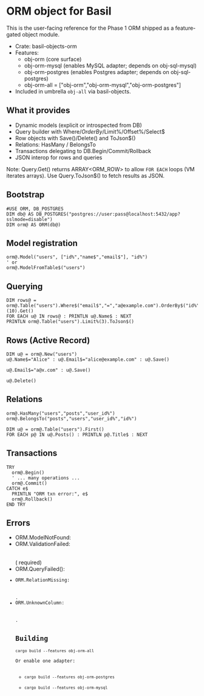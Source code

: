 # ORM object for Basil

This is the user-facing reference for the Phase 1 ORM shipped as a feature-gated object module.

- Crate: basil-objects-orm
- Features:
  - obj-orm (core surface)
  - obj-orm-mysql (enables MySQL adapter; depends on obj-sql-mysql)
  - obj-orm-postgres (enables Postgres adapter; depends on obj-sql-postgres)
  - obj-orm-all = ["obj-orm","obj-orm-mysql","obj-orm-postgres"]
- Included in umbrella `obj-all` via basil-objects.

## What it provides
- Dynamic models (explicit or introspected from DB)
- Query builder with Where$/OrderBy$/Limit%/Offset%/Select$
- Row objects with Save()/Delete() and ToJson$()
- Relations: HasMany / BelongsTo
- Transactions delegating to DB.Begin/Commit/Rollback
- JSON interop for rows and queries

Note: Query.Get() returns ARRAY<ORM_ROW> to allow `FOR EACH` loops (VM iterates arrays).
Use Query.ToJson$() to fetch results as JSON.

## Bootstrap
```
#USE ORM, DB_POSTGRES
DIM db@ AS DB_POSTGRES("postgres://user:pass@localhost:5432/app?sslmode=disable")
DIM orm@ AS ORM(db@)
```

## Model registration
```
orm@.Model("users", ["id%","name$","email$"], "id%")
' or
orm@.ModelFromTable$("users")
```

## Querying
```
DIM rows@ = orm@.Table("users").Where$("email$","=","a@example.com").OrderBy$("id%","DESC").Limit%(10).Get()
FOR EACH u@ IN rows@ : PRINTLN u@.Name$ : NEXT
PRINTLN orm@.Table("users").Limit%(3).ToJson$()
```

## Rows (Active Record)
```
DIM u@ = orm@.New("users")
u@.Name$="Alice" : u@.Email$="alice@example.com" : u@.Save()

u@.Email$="a@x.com" : u@.Save()

u@.Delete()
```

## Relations
```
orm@.HasMany("users","posts","user_id%")
orm@.BelongsTo("posts","users","user_id%","id%")

DIM u@ = orm@.Table("users").First()
FOR EACH p@ IN u@.Posts() : PRINTLN p@.Title$ : NEXT
```

## Transactions
```
TRY
  orm@.Begin()
  ' ... many operations ...
  orm@.Commit()
CATCH e$
  PRINTLN "ORM txn error:", e$
  orm@.Rollback()
END TRY
```

## Errors
- ORM.ModelNotFound: <table>
- ORM.ValidationFailed: <table> (<field> required)
- ORM.QueryFailed(<dialect>): <code> <message>
- ORM.RelationMissing: <table>.<relation>
- ORM.UnknownColumn: <table>.<col>

## Building
```
cargo build --features obj-orm-all
```
Or enable one adapter:
- `cargo build --features obj-orm-postgres`
- `cargo build --features obj-orm-mysql`
